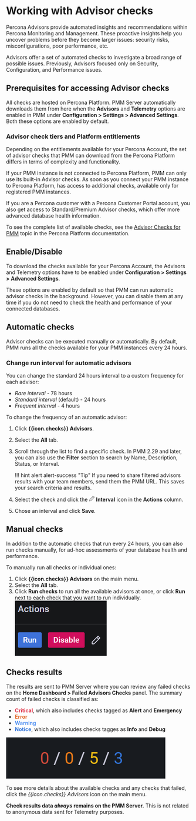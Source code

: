 # Working with Advisor checks
Percona Advisors provide automated insights and recommendations within Percona Monitoring and Management. These proactive insights help you uncover problems before they become larger issues: security risks, misconfigurations, poor performance, etc.

Advisors offer a set of automated checks to investigate a broad range of possible issues. Previously, Advisors focused only on Security, Configuration, and Performance issues. 

## Prerequisites for accessing Advisor checks
All checks are hosted on Percona Platform. PMM Server automatically downloads them from here when the **Advisors** and **Telemetry** options are enabled in PMM under **Configuration > Settings > Advanced Settings**. Both these options are enabled by default.

### Advisor check tiers and Platform entitlements
Depending on the entitlements available for your Percona Account, the set of advisor checks that PMM can download from the Percona Platform differs in terms of complexity and functionality.

If your PMM instance is not connected to Percona Platform, PMM can only use its built-in Advisor checks.
As soon as you connect your PMM instance to Percona Platform, has access to additional checks, available only for registered PMM instances.

If you are a Percona customer with a Percona Customer Portal account, you also get access to Standard/Premium Advisor checks, which offer more advanced database health information.

To see the complete list of available checks, see the [Advisor Checks for PMM](https://docs.percona.com/percona-platform/advisors.html) topic in the Percona Platform documentation.

## Enable/Disable
To download the checks available for your Percona Account, the Advisors and Telemetry options have to be enabled under <i class="uil uil-cog"></i> **Configuration <i class="uil uil-setting"></i> > Settings > Advanced Settings**.

These options are enabled by default so that PMM can run automatic advisor checks in the background. However, you can disable them at any time if you do not need to check the health and performance of your connected databases.

## Automatic checks
Advisor checks can be executed manually or automatically.
By default, PMM runs all the checks available for your PMM instances every 24 hours.
### Change run interval for automatic advisors
 You can change the standard 24 hours interval to a custom frequency for each advisor:

 - *Rare interval*   -  78 hours
 - *Standard interval* (default) -  24 hours
 - *Frequent interval*   - 4   hours

To change the frequency of an automatic advisor:

1. Click **{{icon.checks}} Advisors**.
2. Select the **All** tab.
3. Scroll through the list to find a specific check. In PMM 2.29 and later, you can also use the **Filter** section to search by Name, Description, Status, or Interval.

    !!! hint alert alert-success "Tip"
        If you need to share filtered advisors results with your team members, send them the PMM URL. This saves your search criteria and results. 

4. Select the check and click the ![Edit](..//_images/edit.png) **Interval** icon in the **Actions** column. 
5. Chose an interval and click **Save**.

## Manual checks
In addition to the automatic checks that run every 24 hours, you can also run checks manually, for ad-hoc assessments of your database health and performance.

To manually run all checks or individual ones:

1. Click **{{icon.checks}} Advisors** on the main menu.
2. Select the **All** tab.
3. Click **Run checks** to run all the available advisors at once, or click **Run** next to each check that you want to run individually.
![!Actions options](../_images/PMM_Checks_Actions.png)

## Checks results
The results are sent to PMM Server where you can review any failed checks on the **Home Dashboard > Failed Advisors Checks** panel. The summary count of failed checks is classified as:

- <b style="color:#e02f44;">Critical</b>, which also includes checks tagged as **Alert** and **Emergency** 
- <b style="color:#e36526;">Error</b> 
- <b style="color:#5794f2;">Warning</b>
- <b style="color:#3274d9;">Notice</b>, which also includes checks tagges as **Info** and **Debug** 
  
![!Failed Advisors Checks panel](../_images/HomeDashboard.png)

To see more details about the available checks and any checks that failed, click the *{{icon.checks}} Advisors* icon on the main menu.

**Check results data *always* remains on the PMM Server.** This is not related to anonymous data sent for Telemetry purposes.

